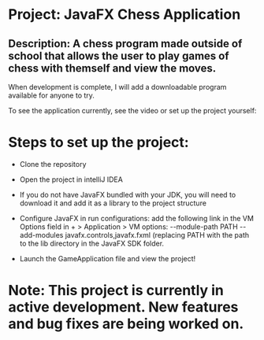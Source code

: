 # Project: JavaFX Chess Application

## Description: A chess program made outside of school that allows the user to play games of chess with themself and view the moves.


When development is complete, I will add a downloadable program available for anyone to try. 

To see the application currently, see the video or set up the project yourself:

# Steps to set up the project:

- Clone the repository
- Open the project in intelliJ IDEA
- If you do not have JavaFX bundled with your JDK, you will need to download it and add it as a library to the project structure
- Configure JavaFX in run configurations: add the following link in the VM Options field in + > Application > VM options: --module-path PATH --add-modules javafx.controls,javafx.fxml (replacing PATH with the path to the lib directory in the JavaFX SDK folder.

- Launch the GameApplication file and view the project!  


# **Note: This project is currently in active development. New features and bug fixes are being worked on.**
